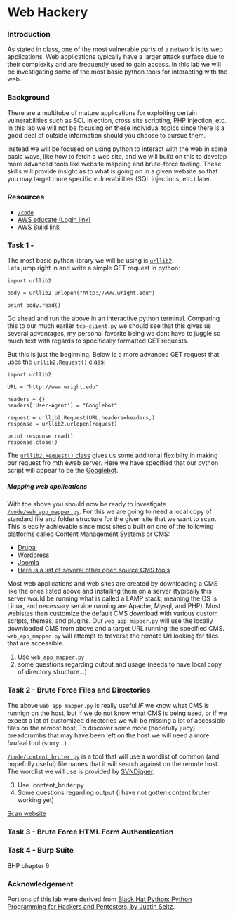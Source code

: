 # Web Hackery

### Introduction
As stated in class, one of the most vulnerable parts of a network is its web
applications.  Web applications typically have a larger attack surface due to
their complexity and are frequently used to gain access.  In this lab we will be
investigating some of the most basic python tools for interacting with the web.

### Background
There are a multitube of mature applications for exploiting certain
vulnerabilities such as SQL injection, cross site scripting, PHP injection, etc.
In this lab we will not be focusing on these individual topics since there is a
good deal of outside information should you choose to pursue them.

Instead we will be focused on using python to interact with the web in some
basic ways, like how to fetch a web site, and we will build on this to develop
more advanced tools like website mapping and brute-force tooling.  These skills
will provide insight as to what is going on in a given website so that you may
target more specific vulnerabilities (SQL injections, etc.) later.

### Resources
* [`/code`](../blob/master/code/)
* [AWS educate (Login link)](https://www.awseducate.com/signin/SiteLogin)
* [AWS Build link](https://console.aws.amazon.com/cloudformation/home?region=us-east-1#/stacks/new?stackName=CEG-4900Lab02&templateURL=https:%2F%2Fs3.amazonaws.com%2Fwsu-cecs-cf-templates%2Fceg4900lab1.yml)

### Task 1 -
The most basic python library we will be using is [`urllib2`](https://docs.python.org/2/library/urllib2.html).  
Lets jump right in and write a simple GET request in python:
```
import urllib2

body = urllib2.urlopen("http://www.wright.edu")

print body.read()
```

Go ahead and run the above in an interactive python terminal.  Comparing this to our
much earlier `tcp-client.py` we should see that this gives us several
advantages, my personal favorite being we dont have to juggle so much text with
regards to specifically formatted GET requests.  

But this is just the beginning.  Below is a more advanced GET request that uses
the [`urllib2.Request()` class](https://docs.python.org/2/library/urllib2.html#urllib2.Request):

```
import urllib2

URL = "http://www.wright.edu"

headers = {}
headers['User-Agent'] = "Googlebot"

request = urllib2.Request(URL,headers=headers,)
response = urllib2.urlopen(request)

print response.read()
response.close()
```

The [`urllib2.Request()` class](https://docs.python.org/2/library/urllib2.html#urllib2.Request)
gives us some additonal flexibilty in making our request fro mth eweb server.
Here we have specified that our python script will appear to be the
[Googlebot](https://en.wikipedia.org/wiki/Googlebot).

##### Mapping web applications
With the above you should now be ready to investigate [`/code/web_app_mapper.py`](../blob/master/code/web_app_mapper.py).
For this we are going to need a local copy of standard file and folder structure
for the given site that we want to scan.  This is easily achievable since most
sites a built on one of the following platforms called Content Management
Systems or CMS:
* [Drupal](https://www.drupal.org/download)
* [Wordpress](https://wordpress.org/download/)
* [Joomla](https://downloads.joomla.org/us/)
* [Here is a list of several other open source CMS
  tools](https://itsfoss.com/open-source-cms/)

Most web applications and web sites are created by downloading a CMS like the
ones listed above and installing them on a server (typically this server would
be running what is called a LAMP stack, meaning the OS is Linux, and necessary 
service running are Apache, Mysql, and PHP).  Most webistes then customize the
default CMS download with various custom scripts, themes, and plugins.  Our 
`web_app_mapper.py` will use the locally downloaded CMS from above and a 
target URL running the specified CMS.  `web_app_mapper.py` will attempt to 
traverse the remote Url looking for files that are accessible.

1. Use `web_app_mapper.py`
2. some questions regarding output and usage (needs to have local copy of
   directory structure...)


### Task 2 - Brute Force Files and Directories
The above `web_app_mapper.py` is really useful *IF* we know what CMS is runnign
on the host, but if we do not know what CMS is being used, or if we expect a lot
of customized directories we will be missing a lot of accessible files on the
remost host.  To discover some more (hopefully juicy) breadcrumbs that may have
been left on the host we will need a more *brute*al tool (sorry...)

[`/code/content_bruter.py`](../blob/master/code/content_bruter.py) is a tool
that will use a wordlist of common (and hopefully useful) file names that it
will search against on the remote host.  The wordlist we will use is provided
by [SVNDigger](https://www.netsparker.com/s/research/SVNDigger.zip).

3. Use `content_bruter.py
4. Some questions regarding output (i have not gotten content bruter working
   yet)


[Scan website](http://testphp.vulnweb.com/)

### Task 3 - Brute Force HTML Form Authentication

### Task 4 - Burp Suite
BHP chapter 6


### Acknowledgement
Portions of this lab were derived from [Black Hat Python: Python Programming for
Hackers and Pentesters, by Justin Seitz](https://nostarch.com/blackhatpython).
